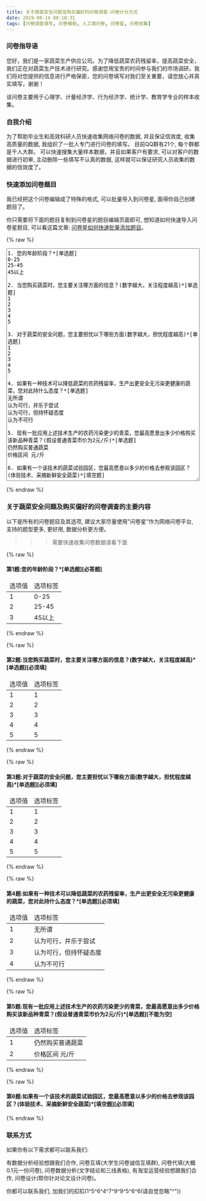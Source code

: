 ```yaml
---
title: 关于蔬菜安全问题及购买偏好的问卷调查-问卷计分方式
date: 2019-08-14 08:18:31
tags: [问卷调查填写, 问卷模板, 人工填问卷, 问卷星, 问卷收集]
---
```


### 问卷指导语

您好，我们是一家蔬菜生产供应公司。为了降低蔬菜农药残留率，提高蔬菜安全，我们正在对蔬菜生产技术进行研究。感谢您用宝贵的时间参与我们的市场调研，我们将对您提供的信息进行严格保密，您的问卷填写对我们至关重要，请您放心并真实填写，谢谢！

该问卷主要用于心理学、计量经济学、行为经济学、统计学、教育学专业的样本收集。

<!-- more -->


### 自我介绍

为了帮助毕业生和高效科研人员快速收集网络问卷的数据, 并且保证信效度, 收集高质量的数据, 我组织了一批人专门进行问卷的填写。
目前QQ群有21个, 每个群都是千人大群。 可以快速搜集大量样本数据，并且如果客户有要求, 可以对客户的数据进行初审, 
主动删除一些填写不认真的数据, 这样就可以保证研究人员收集的数据的信效度了。



### 快速添加问卷题目

我已经把这个问卷编辑成了特殊的格式, 可以批量导入到问卷星, 面得你自己创建题目了。

你只需要将下面的题目复制到问卷星的题目编辑页面即可, 想知道如何快速导入问卷星题目, 可以看这篇文章: [问卷星如何快速批量添加题目](https://mlln.cn/2019/06/01/%E9%97%AE%E5%8D%B7%E6%98%9F%E5%A6%82%E4%BD%95%E5%BF%AB%E9%80%9F%E6%B7%BB%E5%8A%A0%E6%89%B9%E9%87%8F%E9%A2%98%E7%9B%AE/index.html)。

{% raw %}
<textarea rows="40" style="width: 100%;">1. 您的年龄阶段？*[单选题]
0-25
25-45
45以上

2. 当您购买蔬菜时，您主要关注哪方面的信息？(数字越大，关注程度越高)*[单选题]
1
2
3
4
5

3. 对于蔬菜的安全问题，您主要担忧以下哪些方面(数字越大，担忧程度越高)*[单选题]
1
2
3
4
5

4. 如果有一种技术可以降低蔬菜的农药残留率，生产出更安全无污染更健康的蔬菜，您对此持什么态度？*[单选题]
无所谓
认为可行，并乐于尝试
认为可行，但持怀疑态度
认为不可行

5. 现有一批应用上述技术生产的农药污染更少的青菜，您最高愿意出多少价格购买该新品种青菜？(假设普通青菜市价为2元/斤)*[单选题]
仍然购买普通蔬菜
价格区间 元/斤

6. 如果有一个该技术的蔬菜试验园区，您最高愿意以多少的价格去参观该园区？(体验技术、采摘新鲜安全蔬菜)*[填空题]
</textarea>
{% endraw %}

### 关于蔬菜安全问题及购买偏好的问卷调查的主要内容

以下是所有的问卷题目及其选项, 建议大家尽量使用"问卷星"作为网络问卷平台, 支持的题型更多, 更好用, 数据分析更方便。

>>> 需要快速收集问卷数据请看下面


{% raw %}
<div class="qitem">
<h4>第1题:您的年龄阶段？*[单选题][必答题]</h4>

<table class="table">
<thead>
<tr><td>选项值</td><td>选项标签</td></tr>
</thead>
<tbody>
<tr><td>1</td><td>0-25</td></tr>
<tr><td>2</td><td>25-45</td></tr>
<tr><td>3</td><td>45以上</td></tr>
</tbody>
</table>

</div>
{% endraw %}


{% raw %}
<div class="qitem">
<h4>第2题:当您购买蔬菜时，您主要关注哪方面的信息？(数字越大，关注程度越高)*[单选题][必须填]</h4>

<table class="table">
<thead>
<tr><td>选项值</td><td>选项标签</td></tr>
</thead>
<tbody>
<tr><td>1</td><td>1</td></tr>
<tr><td>2</td><td>2</td></tr>
<tr><td>3</td><td>3</td></tr>
<tr><td>4</td><td>4</td></tr>
<tr><td>5</td><td>5</td></tr>
</tbody>
</table>

</div>
{% endraw %}


{% raw %}
<div class="qitem">
<h4>第3题:对于蔬菜的安全问题，您主要担忧以下哪些方面(数字越大，担忧程度越高)*[单选题][必须填]</h4>

<table class="table">
<thead>
<tr><td>选项值</td><td>选项标签</td></tr>
</thead>
<tbody>
<tr><td>1</td><td>1</td></tr>
<tr><td>2</td><td>2</td></tr>
<tr><td>3</td><td>3</td></tr>
<tr><td>4</td><td>4</td></tr>
<tr><td>5</td><td>5</td></tr>
</tbody>
</table>

</div>
{% endraw %}


{% raw %}
<div class="qitem">
<h4>第4题:如果有一种技术可以降低蔬菜的农药残留率，生产出更安全无污染更健康的蔬菜，您对此持什么态度？*[单选题][必须填]</h4>

<table class="table">
<thead>
<tr><td>选项值</td><td>选项标签</td></tr>
</thead>
<tbody>
<tr><td>1</td><td>无所谓</td></tr>
<tr><td>2</td><td>认为可行，并乐于尝试</td></tr>
<tr><td>3</td><td>认为可行，但持怀疑态度</td></tr>
<tr><td>4</td><td>认为不可行</td></tr>
</tbody>
</table>

</div>
{% endraw %}


{% raw %}
<div class="qitem">
<h4>第5题:现有一批应用上述技术生产的农药污染更少的青菜，您最高愿意出多少价格购买该新品种青菜？(假设普通青菜市价为2元/斤)*[单选题][不能为空]</h4>

<table class="table">
<thead>
<tr><td>选项值</td><td>选项标签</td></tr>
</thead>
<tbody>
<tr><td>1</td><td>仍然购买普通蔬菜</td></tr>
<tr><td>2</td><td>价格区间 元/斤</td></tr>
</tbody>
</table>

</div>
{% endraw %}


{% raw %}
<div class="qitem">
<h4>第6题:如果有一个该技术的蔬菜试验园区，您最高愿意以多少的价格去参观该园区？(体验技术、采摘新鲜安全蔬菜)*[填空题][必须填]</h4>

</div>
{% endraw %}



<!-- ---
title: 心理教育医学的问卷免费下载
date: 2019-05-23 08:59:15
tags: [问卷星, 问卷网, 问卷下载, 问卷互填, 问卷设计, 问卷模板, 毕业问卷, 问卷数据分析, 问卷代填, ]
--- -->

### 联系方式
 
如果你有以下需求都可以联系我们:

有数据分析经验想跟我们合作, 问卷互填(大学生问卷诚信互填群), 问卷代填(大概0.1元一份问卷), 问卷数据分析(文字结论和三线表格), 有淘宝运营经验想跟我们合作, 问卷设计(帮你针对论文设计问卷)。

你都可以联系我们, 加我们的扣扣(1^5^6^4^7^9^9^5^6^6(请自觉忽略"^"))
